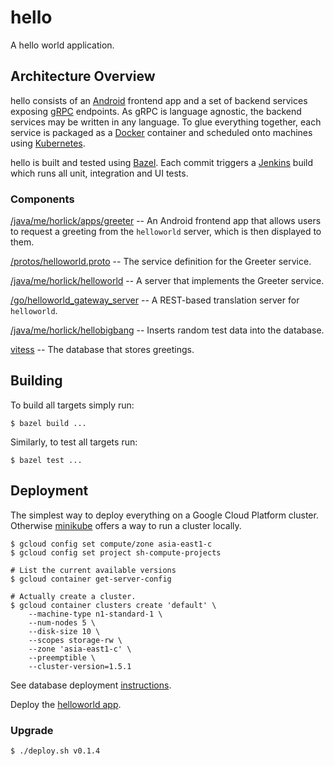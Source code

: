 # hello

A hello world application.

## Architecture Overview

hello consists of an [Android](/java/me/horlick/apps/greeter) frontend app and a set of backend services exposing [gRPC](http://www.grpc.io) endpoints.
As gRPC is language agnostic, the backend services may be written in any language.
To glue everything together, each service is packaged as a [Docker](https://www.docker.com) container and scheduled onto machines using [Kubernetes](http://kubernetes.io).

hello is built and tested using [Bazel](https://bazel.io).
Each commit triggers a [Jenkins](https://ci.horlick.me/job/hello/) build which runs all unit, integration and UI tests.

### Components

[/java/me/horlick/apps/greeter](/java/me/horlick/apps/greeter) -- An Android frontend app that allows users to request a greeting from the `helloworld` server, which is then displayed to them.

[/protos/helloworld.proto](/protos/helloworld.proto) -- The service definition for the Greeter service.

[/java/me/horlick/helloworld](/java/me/horlick/helloworld) -- A server that implements the Greeter service.

[/go/helloworld_gateway_server](/go) -- A REST-based translation server for `helloworld`.

[/java/me/horlick/hellobigbang](/java/me/horlick/hellobigbang) -- Inserts random test data into the database.

[vitess](/infra/db) -- The database that stores greetings.

## Building

To build all targets simply run:
```shell
$ bazel build ...
```

Similarly, to test all targets run:
```shell
$ bazel test ...
```

## Deployment

The simplest way to deploy everything on a Google Cloud Platform cluster.
Otherwise [minikube](https://github.com/kubernetes/minikube#quickstart) offers a way to run a cluster locally.

```shell
$ gcloud config set compute/zone asia-east1-c
$ gcloud config set project sh-compute-projects

# List the current available versions
$ gcloud container get-server-config

# Actually create a cluster.
$ gcloud container clusters create 'default' \
    --machine-type n1-standard-1 \
    --num-nodes 5 \
    --disk-size 10 \
    --scopes storage-rw \
    --zone 'asia-east1-c' \
    --preemptible \
    --cluster-version=1.5.1
```

See database deployment [instructions](/infra/db).

Deploy the [helloworld app](/java/me/horlick/helloworld).

### Upgrade

```shell
$ ./deploy.sh v0.1.4
```

